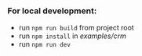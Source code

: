 ### For local development:

- run `npm run build` from project root
- run `npm install` in *examples/crm*
- run `npm run dev`

